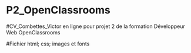 # P2_OpenClassrooms

#CV_Combettes_Victor en ligne pour projet 2 de la formation Développeur Web OpenClassrooms

#Fichier html; css; images et fonts

